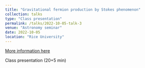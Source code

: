 ```yaml
---
title: "Gravitational fermion production by Stokes phenomenon"
collection: talks
type: "Class presentation"
permalink: /talks/2022-10-05-talk-3
venue: "Astronomy seminar"
date: 2022-10-05
location: "Rice University"
---
```


[More information here](https://sparky.rice.edu/~hartigan/astr500/past_speakers.html)

Class presentation (20+5 min)
